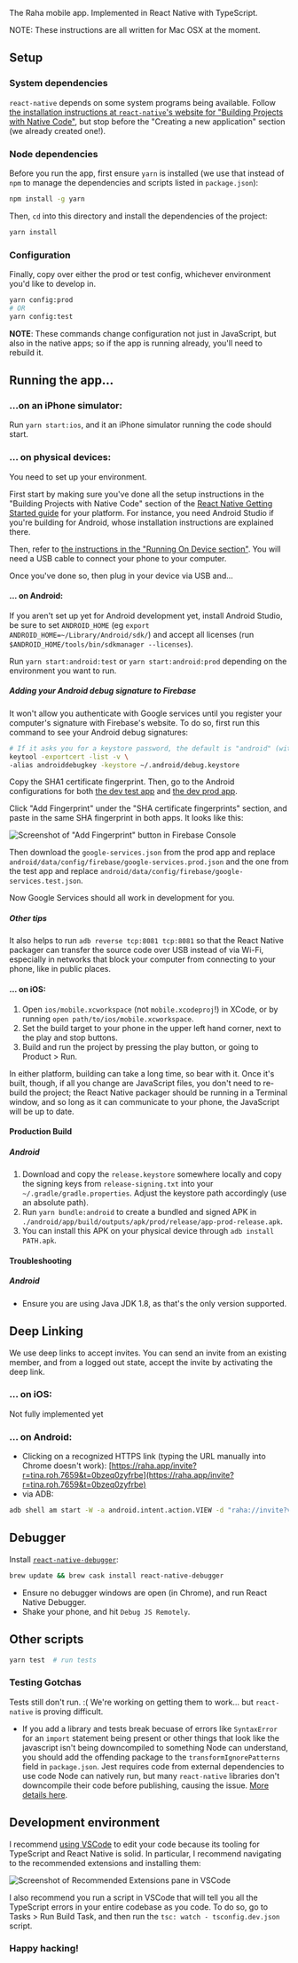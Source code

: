 The Raha mobile app. Implemented in React Native with TypeScript.

NOTE: These instructions are all written for Mac OSX at the moment.

## Setup

### System dependencies

`react-native` depends on some system programs being available. Follow [the
installation instructions at `react-native`'s website for "Building Projects
with Native
Code"](https://facebook.github.io/react-native/docs/getting-started.html), but
stop before the "Creating a new application" section (we already created one!).

### Node dependencies

Before you run the app, first ensure `yarn` is installed (we use that instead of
`npm` to manage the dependencies and scripts listed in `package.json`):

```bash
npm install -g yarn
```

Then, `cd` into this directory and install the dependencies of the project:

```bash
yarn install
```

### Configuration

Finally, copy over either the prod or test config, whichever environment you'd
like to develop in.

```bash
yarn config:prod
# OR
yarn config:test
```

**NOTE**: These commands change configuration not just in JavaScript, but also
in the native apps; so if the app is running already, you'll need to rebuild it.

## Running the app...

### ...on an iPhone simulator:

Run `yarn start:ios`, and it an iPhone simulator running the code should start.

### ... on physical devices:

You need to set up your environment.

First start by making sure you've done all the setup instructions in the
"Building Projects with Native Code" section of the [React Native Getting
Started guide](http://facebook.github.io/react-native/docs/getting-started.html)
for your platform. For instance, you need Android Studio if you're building for
Android, whose installation instructions are explained there.

Then, refer to [the instructions in the "Running On Device
section"](https://facebook.github.io/react-native/docs/running-on-device.html).
You will need a USB cable to connect your phone to your computer.

Once you've done so, then plug in your device via USB and...

#### ... on Android:

If you aren't set up yet for Android development yet, install Android Studio,
be sure to set `ANDROID_HOME` (eg `export ANDROID_HOME=~/Library/Android/sdk/`)
and accept all licenses (run `$ANDROID_HOME/tools/bin/sdkmanager --licenses`).

Run `yarn start:android:test` or `yarn start:android:prod` depending on the
environment you want to run.

##### Adding your Android debug signature to Firebase

It won't allow you authenticate with Google services until you register your
computer's signature with Firebase's website. To do so, first run this command
to see your Android debug signatures:

```bash
# If it asks you for a keystore password, the default is "android" (without quotes)
keytool -exportcert -list -v \
-alias androiddebugkey -keystore ~/.android/debug.keystore
```

Copy the SHA1 certificate fingerprint. Then, go to the Android configurations
for both [the dev test
app](https://console.firebase.google.com/u/0/project/raha-test/settings/general/android:app.raha.mobileTest)
and [the dev prod
app](https://console.firebase.google.com/u/0/project/raha-5395e/settings/general/android:app.raha.mobileProd).

Click "Add Fingerprint" under the "SHA certificate fingerprints" section, and
paste in the same SHA fingerprint in both apps. It looks like this:

![Screenshot of "Add Fingerprint" button in Firebase
Console](setup-instructions/sha-fingerprint.png)

Then download the `google-services.json` from the prod app and replace `android/data/config/firebase/google-services.prod.json` and the one from the test app and replace `android/data/config/firebase/google-services.test.json`.

Now Google Services should all work in development for you.

##### Other tips

It also helps to run `adb reverse tcp:8081 tcp:8081` so that the React Native
packager can transfer the source code over USB instead of via Wi-Fi, especially
in networks that block your computer from connecting to your phone, like in
public places.

#### ... on iOS:

1.  Open `ios/mobile.xcworkspace` (not `mobile.xcodeproj`!) in XCode, or by
    running `open path/to/ios/mobile.xcworkspace`.
1.  Set the build target to your phone in the upper left hand corner, next to
    the play and stop buttons.
1.  Build and run the project by pressing the play button, or going to Product >
    Run.

In either platform, building can take a long time, so bear with it. Once it's
built, though, if all you change are JavaScript files, you don't need to
re-build the project; the React Native packager should be running in a Terminal
window, and so long as it can communicate to your phone, the JavaScript will be
up to date.

#### Production Build

##### Android

1.  Download and copy the `release.keystore` somewhere locally and copy the signing
    keys from `release-signing.txt` into your `~/.gradle/gradle.properties`.
    Adjust the keystore path accordingly (use an absolute path).
2.  Run `yarn bundle:android` to create a bundled and signed APK in
    `./android/app/build/outputs/apk/prod/release/app-prod-release.apk`.
3.  You can install this APK on your physical device through `adb install PATH.apk`.

#### Troubleshooting

##### Android

- Ensure you are using Java JDK 1.8, as that's the only version supported.

## Deep Linking

We use deep links to accept invites. You can send an invite from an existing
member, and from a logged out state, accept the invite by activating the deep
link.

### ... on iOS:

Not fully implemented yet

### ... on Android:

- Clicking on a recognized HTTPS link (typing the URL manually
  into Chrome doesn't work): [https://raha.app/invite?r=tina.roh.7659&t=0bzeq0zyfrbe](https://raha.app/invite?r=tina.roh.7659&t=0bzeq0zyfrbe)
- via ADB:

```bash
adb shell am start -W -a android.intent.action.VIEW -d "raha://invite?videoToken=0qmkd6zfhx8c\&inviterUsername=tina.roh.7659" app.raha.mobileTest
```

## Debugger

Install [`react-native-debugger`](https://github.com/jhen0409/react-native-debugger):

```bash
brew update && brew cask install react-native-debugger
```

- Ensure no debugger windows are open (in Chrome), and run React Native
  Debugger.
- Shake your phone, and hit `Debug JS Remotely`.

## Other scripts

```bash
yarn test  # run tests
```

### Testing Gotchas

Tests still don't run. :( We're working on getting them to work... but
`react-native` is proving difficult.

- If you add a library and tests break becuase of errors like `SyntaxError` for
  an `import` statement being present or other things that look like the
  javascript isn't being downcompiled to something Node can understand, you
  should add the offending package to the `transformIgnorePatterns` field in
  `package.json`. Jest requires code from external dependencies to use code Node
  can natively run, but many `react-native` libraries
  don't downcompile their code before publishing, causing the issue.
  [More details here](https://jestjs.io/docs/en/tutorial-react-native#transformignorepatterns-customization).

## Development environment

I recommend [using VSCode](https://code.visualstudio.com/) to edit your code
because its tooling for TypeScript and React Native is solid. In particular, I
recommend navigating to the recommended extensions and installing them:

![Screenshot of Recommended Extensions pane in
VSCode](setup-instructions/recommended-extensions.png)

I also recommend you run a script in VSCode that will tell you all the
TypeScript errors in your entire codebase as you code. To do so, go to Tasks >
Run Build Task, and then run the `tsc: watch - tsconfig.dev.json` script.

### Happy hacking!
